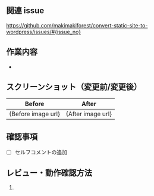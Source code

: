 ## 関連 issue

https://github.com/makimakiforest/convert-static-site-to-wordpress/issues/#{issue_no}

## 作業内容

-

## スクリーンショット（変更前/変更後）

| Before             | After             |
| ------------------ | ----------------- |
| {Before image url} | {After image url} |

## 確認事項

- [ ] セルフコメントの追加

## レビュー・動作確認方法

1.
